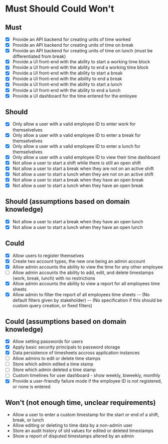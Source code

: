 # Must Should Could Won't

## Must
- [X] Provide an API backend for creating units of time worked
- [X] Provide an API backend for creating units of time on break
- [X] Provide an API backend for creating units of time on lunch (must be differentiated from break)
- [X] Provide a UI front-end with the ability to start a working time block
- [X] Provide a UI front-end with the ability to end a working time block
- [X] Provide a UI front-end with the ability to start a break
- [X] Provide a UI front-end with the aibility to end a break
- [X] Provide a UI front-end with the ability to start a lunch
- [X] Provide a UI front-end with the ability to end a lunch
- [X] Provide a UI dashboard for the time entered for the emloyee

## Should
- [X] Only allow a user with a valid employee ID to enter work for themselvelves
- [x] Only allow a user with a valid employee ID to enter a break for themselvelves
- [X] Only allow a user with a valid employee ID to enter a lunch for themselvelves
- [X] Only allow a user with a valid employee ID to view their time dashboard
- [X] Not allow a user to start a shift while there is still an open shift
- [X] Not allow a user to start a break when they are not on an active shift
- [X] Not allow a user to start a lunch when they are not on an active shift
- [X] Not allow a user to start a break when they have an open break
- [X] Not allow a user to start a lunch when they have an open break

## Should (assumptions based on domain knowledge)
- [X] Not allow a user to start a break when they have an open lunch
- [X] Not allow a user to start a lunch when they have an open lunch

## Could
- [X] Allow users to register themselves
- [X] Create two account types, the new one being an admin account
- [X] Allow admin accounts the ability to view the time for any other employee
- [ ] Allow admin accounts the ability to add, edit, and delete timestamps (work, break, lunch) with no restrictions
- [X] Allow admin accounts the ability to view a report for all employees time sheets
- [X] Allow admin to filter the report of all employees time sheets
-- (No default filters given by stakeholder)
-- (No specification if this should be custom query creation, or fixed filters)

## Could (assumptions based on domain knowledge)
- [X] Allow setting passwords for users
- [X] Apply basic security principals to password storage
- [X] Data persistence of timesheets accross application instances
- [ ] Allow admins to edit or delete time stamps
- [ ] Store which admin edited a time stamp
- [ ] Store which admin deleted a time stamp
- [ ] Custom timelines for user dashboard - show weekly, biweekly, monthly
- [X] Provide a user-friendly failure mode if the employee ID is not registered, or none is entered

## Won't (not enough time, unclear requirements)
- Allow a user to enter a custom timestamp for the start or end of a shift, break, or lunch
- Allow editing or deleting to time data by a non-admin user
- Store an audit history of old values for edited or deleted timestamps
- Show a report of disputed timestamps altered by an admin